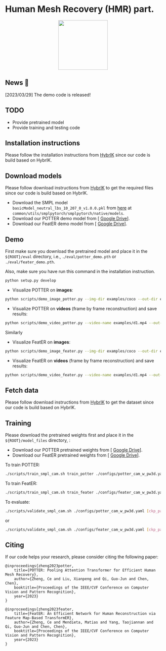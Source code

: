 # Human Mesh Recovery (HMR) part.




<div align="center">
<img src="assets/potter.gif" height="160"> 
</div>


## News :triangular_flag_on_post:

[2023/03/29] The demo code is released!


## TODO
- Provide pretrained model 
- Provide training and testing code

## Installation instructions

Please follow the installation instructions from [HybrIK](https://github.com/Jeff-sjtu/HybrIK) since our code is build based on HybrIK. 


## Download models

Please follow download instructions from [HybrIK](https://github.com/Jeff-sjtu/HybrIK) to get the required files since our code is build based on HybrIK.

* Download the SMPL model `basicModel_neutral_lbs_10_207_0_v1.0.0.pkl` from [here](https://smpl.is.tue.mpg.de/) at `common/utils/smplpytorch/smplpytorch/native/models`.
* Download our POTTER demo model from [ [Google Drive](https://drive.google.com/file/d/1tLpMCbC6-M3Yxxsn5OoHbo8JuJLO5opZ/view?usp=sharing)].
* Download our FeatER demo model from [ [Google Drive](https://drive.google.com/file/d/1uAyla25E15BLezs1wpHk2GprszF5q-5e/view?usp=sharing)].

## Demo
First make sure you download the pretrained model and place it in the `${ROOT}/eval` directory, i.e., `./eval/potter_demo.pth` or `./eval/feater_demo.pth`.

Also, make sure you have run this command in the installation instruction.

``` bash
python setup.py develop 
```

* Visualize POTTER on **images**:

``` bash
python scripts/demo_image_potter.py --img-dir examples/coco --out-dir examples/res_coco
```

* Visualize POTTER on **videos** (frame by frame reconstruction) and save results:

``` bash
python scripts/demo_video_potter.py --video-name examples/d1.mp4 --out-dir examples/res_d1
```

Similarly 

* Visualize FeatER on **images**:

``` bash
python scripts/demo_image_feater.py --img-dir examples/coco --out-dir examples/res_coco
```

* Visualize FeatER on **videos** (frame by frame reconstruction) and save results:

``` bash
python scripts/demo_video_feater.py --video-name examples/d1.mp4 --out-dir examples/res_d1
```



## Fetch data
Please follow download instructions from [HybrIK](https://github.com/Jeff-sjtu/HybrIK) to get the dataset since our code is build based on HybrIK. 



## Training
Please download the pretrained weights first and place it in the `${ROOT}/model_files` directory, :
* Download our POTTER pretrained weights from [ [Google Drive](https://drive.google.com/file/d/1Nr4uFGryG7v6Tl9sqz3v9u7_w1p6lwW1/view?usp=sharing)].
* Download our FeatER pretrained weights from [ [Google Drive](https://drive.google.com/file/d/1ULMN1U0GHjcQ5nUQpQ1SAhLxc5P1EULB/view?usp=sharing)].

To train POTTER:
``` bash
./scripts/train_smpl_cam.sh train_potter ./configs/potter_cam_w_pw3d.yaml
```
To train FeatER:
``` bash
./scripts/train_smpl_cam.sh train_feater ./configs/feater_cam_w_pw3d.yaml
```
To evaluate:
``` bash
./scripts/validate_smpl_cam.sh ./configs/potter_cam_w_pw3d.yaml [ckp_path]
```
or
``` bash
./scripts/validate_smpl_cam.sh ./configs/feater_cam_w_pw3d.yaml [ckp_path]
```


## Citing
If our code helps your research, please consider citing the following paper:

    @inproceedings{zheng2023potter,
        title={POTTER: Pooling Attention Transformer for Efficient Human Mesh Recovery},
        author={Zheng, Ce and Liu, Xianpeng and Qi, Guo-Jun and Chen, Chen},
        booktitle={Proceedings of the IEEE/CVF Conference on Computer Vision and Pattern Recognition},
        year={2023}
    }
    
    @inproceedings{zheng2023feater,
        title={FeatER: An Efficient Network for Human Reconstruction via Feature Map-Based TransformER},
        author={Zheng, Ce and Mendieta, Matias and Yang, Taojiannan and Qi, Guo-Jun and Chen, Chen},
        booktitle={Proceedings of the IEEE/CVF Conference on Computer Vision and Pattern Recognition},
        year={2023}
    }
